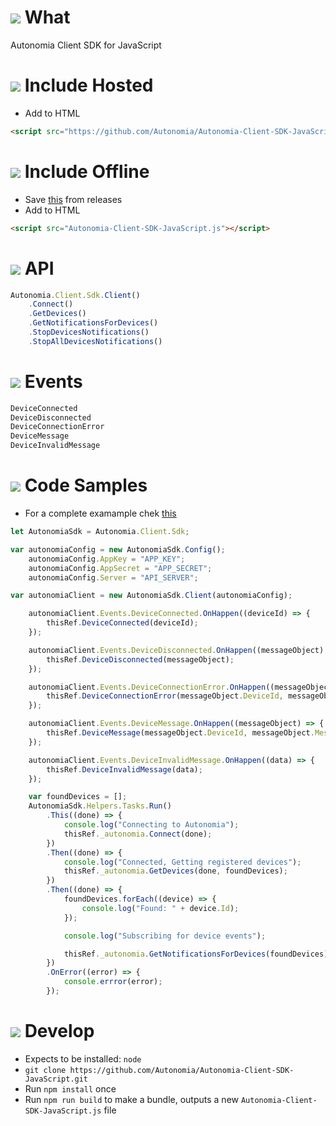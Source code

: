 # ![](https://storage.googleapis.com/material-icons/external-assets/v4/icons/svg/ic_info_outline_black_24px.svg) What
Autonomia Client SDK for JavaScript

# ![](https://storage.googleapis.com/material-icons/external-assets/v4/icons/svg/ic_cloud_queue_black_24px.svg) Include Hosted
- Add to HTML
```html
<script src="https://github.com/Autonomia/Autonomia-Client-SDK-JavaScript/releases/download/v1.0/Autonomia-Client-SDK-JavaScript.js"></script>
```

# ![](https://storage.googleapis.com/material-icons/external-assets/v4/icons/svg/ic_cloud_off_black_24px.svg) Include Offline
- Save [this](https://github.com/Autonomia/Autonomia-Client-SDK-JavaScript/releases/download/v1.0/Autonomia-Client-SDK-JavaScript.js) from releases
- Add to HTML
```html
<script src="Autonomia-Client-SDK-JavaScript.js"></script>
```

# ![](https://storage.googleapis.com/material-icons/external-assets/v4/icons/svg/ic_verified_user_black_24px.svg) API
```javascript
Autonomia.Client.Sdk.Client()
    .Connect()
    .GetDevices()
    .GetNotificationsForDevices()
    .StopDevicesNotifications()
    .StopAllDevicesNotifications()
```

# ![](https://storage.googleapis.com/material-icons/external-assets/v4/icons/svg/ic_flash_on_black_24px.svg) Events
```javascript
DeviceConnected
DeviceDisconnected
DeviceConnectionError
DeviceMessage
DeviceInvalidMessage
```

# ![](https://storage.googleapis.com/material-icons/external-assets/v4/icons/svg/ic_code_black_24px.svg) Code Samples
- For a complete examample chek [this](https://github.com/Autonomia/Autonomia-Client-Sample-Browser)
```javascript
let AutonomiaSdk = Autonomia.Client.Sdk;

var autonomiaConfig = new AutonomiaSdk.Config();
    autonomiaConfig.AppKey = "APP_KEY";
    autonomiaConfig.AppSecret = "APP_SECRET";
    autonomiaConfig.Server = "API_SERVER";

var autonomiaClient = new AutonomiaSdk.Client(autonomiaConfig);

    autonomiaClient.Events.DeviceConnected.OnHappen((deviceId) => {
        thisRef.DeviceConnected(deviceId);
    });

    autonomiaClient.Events.DeviceDisconnected.OnHappen((messageObject) => {
        thisRef.DeviceDisconnected(messageObject);
    });

    autonomiaClient.Events.DeviceConnectionError.OnHappen((messageObject) => {
        thisRef.DeviceConnectionError(messageObject.DeviceId, messageObject.Error);
    });

    autonomiaClient.Events.DeviceMessage.OnHappen((messageObject) => {
        thisRef.DeviceMessage(messageObject.DeviceId, messageObject.Message);
    });

    autonomiaClient.Events.DeviceInvalidMessage.OnHappen((data) => {
        thisRef.DeviceInvalidMessage(data);
    });

    var foundDevices = [];
    AutonomiaSdk.Helpers.Tasks.Run()
        .This((done) => {
            console.log("Connecting to Autonomia");
            thisRef._autonomia.Connect(done);
        })
        .Then((done) => {
            console.log("Connected, Getting registered devices");
            thisRef._autonomia.GetDevices(done, foundDevices);
        })
        .Then((done) => {
            foundDevices.forEach((device) => {
                console.log("Found: " + device.Id);
            });

            console.log("Subscribing for device events");

            thisRef._autonomia.GetNotificationsForDevices(foundDevices);
        })
        .OnError((error) => {
            console.errror(error);
        });
```

# ![](https://storage.googleapis.com/material-icons/external-assets/v4/icons/svg/ic_code_black_24px.svg) Develop
- Expects to be installed: `node`
- `git clone https://github.com/Autonomia/Autonomia-Client-SDK-JavaScript.git`
- Run `npm install` once
- Run `npm run build` to make a bundle, outputs a new `Autonomia-Client-SDK-JavaScript.js` file
